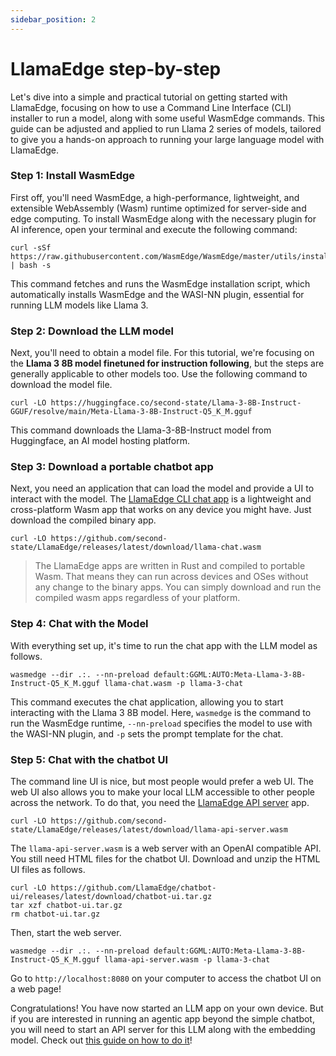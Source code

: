 ```yaml
---
sidebar_position: 2
---
```


# LlamaEdge step-by-step

Let's dive into a simple and practical tutorial on getting started with LlamaEdge, focusing on how to use a Command Line Interface (CLI) installer to run a model, along with some useful WasmEdge commands. This guide can be adjusted and applied to run Llama 2 series of models, tailored to give you a hands-on approach to running your large language model with LlamaEdge.

### Step 1: Install WasmEdge

First off, you'll need WasmEdge, a high-performance, lightweight, and extensible WebAssembly (Wasm) runtime optimized for server-side and edge computing. To install WasmEdge along with the necessary plugin for AI inference, open your terminal and execute the following command:

```
curl -sSf https://raw.githubusercontent.com/WasmEdge/WasmEdge/master/utils/install_v2.sh | bash -s
```

This command fetches and runs the WasmEdge installation script, which automatically installs WasmEdge and the WASI-NN plugin, essential for running LLM models like Llama 3.

### Step 2: Download the LLM model

Next, you'll need to obtain a model file. For this tutorial, we're focusing on the **Llama 3 8B model finetuned for instruction following**, but the steps are generally applicable to other models too. Use the following command to download the model file.

```
curl -LO https://huggingface.co/second-state/Llama-3-8B-Instruct-GGUF/resolve/main/Meta-Llama-3-8B-Instruct-Q5_K_M.gguf
```

This command downloads the Llama-3-8B-Instruct model from Huggingface, an AI model hosting platform.

### Step 3: Download a portable chatbot app

Next, you need an application that can load the model and provide a UI to interact with the model.
The [LlamaEdge CLI chat app](https://github.com/LlamaEdge/LlamaEdge/tree/main/chat) is a lightweight and cross-platform Wasm app that works on any device
you might have. Just download the compiled binary app.

```
curl -LO https://github.com/second-state/LlamaEdge/releases/latest/download/llama-chat.wasm
```

> The LlamaEdge apps are written in Rust and compiled to portable Wasm. That means they can run across devices and OSes without any change to the binary apps. You can simply download and run the compiled wasm apps regardless of your platform.

### Step 4: Chat with the Model

With everything set up, it's time to run the chat app with the LLM model as follows.

```
wasmedge --dir .:. --nn-preload default:GGML:AUTO:Meta-Llama-3-8B-Instruct-Q5_K_M.gguf llama-chat.wasm -p llama-3-chat
```

This command executes the chat application, allowing you to start interacting with the Llama 3 8B model. Here, `wasmedge` is the command to run the WasmEdge runtime, `--nn-preload` specifies the model to use with the WASI-NN plugin, and `-p` sets the prompt template for the chat.

### Step 5: Chat with the chatbot UI 

The command line UI is nice, but most people would prefer a web UI. The web UI also allows you to make your
local LLM accessible to other people across the network.
To do that, you need the [LlamaEdge API server](https://github.com/LlamaEdge/LlamaEdge/tree/main/api-server) app.

```
curl -LO https://github.com/second-state/LlamaEdge/releases/latest/download/llama-api-server.wasm
```

The `llama-api-server.wasm` is a web server with an OpenAI compatible API. You still need HTML files for the chatbot UI.
Download and unzip the HTML UI files as follows.

```
curl -LO https://github.com/LlamaEdge/chatbot-ui/releases/latest/download/chatbot-ui.tar.gz
tar xzf chatbot-ui.tar.gz
rm chatbot-ui.tar.gz
```

Then, start the web server.

```
wasmedge --dir .:. --nn-preload default:GGML:AUTO:Meta-Llama-3-8B-Instruct-Q5_K_M.gguf llama-api-server.wasm -p llama-3-chat
```

Go to `http://localhost:8080` on your computer to access the chatbot UI on a web page!

Congratulations! You have now started an LLM app on your own device. But if you are interested in running an agentic app beyond the simple chatbot, you will need to start an API server for this LLM along with the embedding model. Check out [this guide on how to do it](./docs/user-guide/openai-api/intro.md)!

